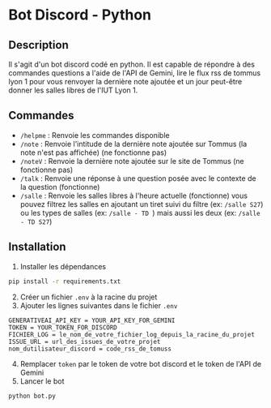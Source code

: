 # Bot Discord - Python
## Description
Il s'agit d'un bot discord codé en python. Il est capable de répondre à des commandes questions a l'aide de l'API de Gemini, lire le flux rss de tommus lyon 1 pour vous renvoyer la dernière note ajoutée et un jour peut-être donner les salles libres de l'IUT Lyon 1.

## Commandes
- `/helpme` : Renvoie les commandes disponible
- `/note` : Renvoie l'intitude de la dernière note ajoutée sur Tommus (la note n'est pas affichée) (ne fonctionne pas)
- `/noteV` : Renvoie la dernière note ajoutée sur le site de Tommus (ne fonctionne pas)
- `/talk` : Renvoie une réponse à une question posée avec le contexte de la question (fonctionne)
- `/salle` : Renvoie les salles libres à l'heure actuelle (fonctionne)
vous pouvez filtrez les salles en ajoutant un tiret suivi du filtre (ex: `/salle S27`)
ou les types de salles (ex: `/salle - TD `) mais aussi les deux (ex: `/salle - TD S27`)

## Installation
1. Installer les dépendances
```bash
pip install -r requirements.txt
```
2. Créer un fichier `.env` à la racine du projet
3. Ajouter les lignes suivantes dans le fichier `.env`

```
GENERATIVEAI_API_KEY = YOUR_API_KEY_FOR_GEMINI
TOKEN = YOUR_TOKEN_FOR_DISCORD
FICHIER_LOG = le_nom_de_votre_fichier_log_depuis_la_racine_du_projet
ISSUE_URL = url_des_issues_de_votre_projet
nom_dutilisateur_discord = code_rss_de_tomuss
```
4. Remplacer `token` par le token de votre bot discord et le token de l'API de Gemini
5. Lancer le bot
```bash
python bot.py
```
